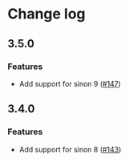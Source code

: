 # Change log

## 3.5.0

### Features
* Add support for sinon 9 ([#147](https://github.com/domenic/sinon-chai/issues/147))

## 3.4.0

### Features
* Add support for sinon 8 ([#143](https://github.com/domenic/sinon-chai/issues/143))
